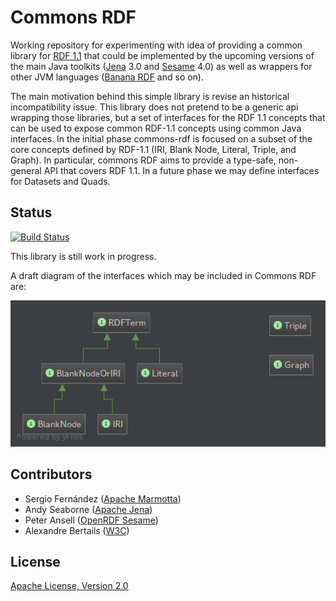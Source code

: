 # Commons RDF

Working repository for experimenting with idea of providing a common library for [RDF 1.1](http://www.w3.org/TR/rdf11-concepts/) that could be implemented by the upcoming versions of the main Java toolkits ([Jena](http://jena.apache.org) 3.0 and [Sesame](http://openrdf.callimachus.net) 4.0) as well as wrappers for other JVM languages ([Banana RDF](https://github.com/w3c/banana-rdf) and so on).

The main motivation behind this simple library is revise an historical incompatibility issue. This library does not pretend to be a generic api wrapping those libraries, but a set of interfaces for the RDF 1.1 concepts that can be used to expose common RDF-1.1 concepts using common Java interfaces. In the initial phase commons-rdf is focused on a subset of the core concepts defined by RDF-1.1 (IRI, Blank Node, Literal, Triple, and Graph). In particular, commons RDF aims to provide a type-safe, non-general API that covers RDF 1.1. In a future phase we may define interfaces for Datasets and Quads.

## Status

[![Build Status](https://secure.travis-ci.org/commons-rdf/commons-rdf.svg?branch=master)](https://travis-ci.org/commons-rdf/commons-rdf)

This library is still work in progress.

A draft diagram of the interfaces which may be included in Commons RDF are:

![commons-rdf class diagram](src/main/resources/commons-rdf-class-diagram.png "commons-rdf class diagram")

## Contributors

* Sergio Fernández ([Apache Marmotta](http://marmotta.apache.org))
* Andy Seaborne ([Apache Jena](http://jena.apache.org))
* Peter Ansell ([OpenRDF Sesame](http://openrdf.callimachus.net))
* Alexandre Bertails ([W3C](http://www.w3.org))

## License

[Apache License, Version 2.0](http://www.apache.org/licenses/LICENSE-2.0.html)
